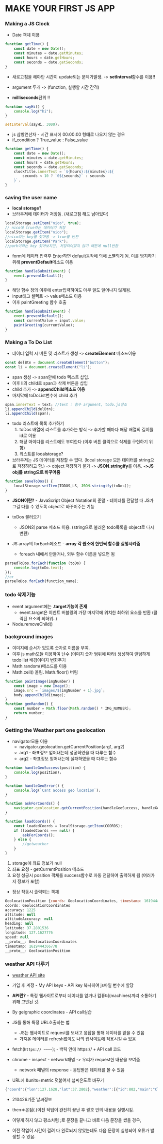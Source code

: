 # MAKE YOUR FIRST JS APP

### Making a JS Clock

-   Date 객체 이용

```js
function getTime() {
    const date = new Date();
    const minutes = date.getMinutes;
    const hours = date.getHours;
    const seconds = date.getSeconds;
}
```

-   새로고침을 해야만 시간이 update되는 문제가발생. -> **setInterval**함수를 이용!!

-   argument 두개 -> (function, 실행할 시간 간격)
-   **milliseconds**단위 !!

```js
function sayHi() {
    console.log("hi");
}

setInterval(sayHi, 3000);
```

-   js 삼항연산자 - 시간 표시에 00:00:00 형태로 나오지 않는 경우
-   if_condition ? True_value : False_value

```js
function getTime() {
    const date = new Date();
    const minutes = date.getMinutes;
    const hours = date.getHours;
    const seconds = date.getSeconds;
    clockTitle.innerText = `${hours}:${minutes}:${
        seconds < 10 ? `0${seconds}` : seconds
    }`;
}
```

### saving the user name

-   **local storage?**
-   브라우저에 데이터가 저장됨. (새로고침 해도 남아있다)

```js
localStorage.setItem("nico", true);
// nico에 true라는 데이터가 저장
localStorage.getItem("nico");
//nico라는 key를 찾아봄 -> true를 반환
localStorage.getItem("Park");
//park이라는 key 찾아보지만, 저장되어있지 않기 때문에 null반환
```

-   form에 데이터 입력후 Enter하면 default동작에 의해 소멸되게 됨. 이를 방지하기 위해 **preventDefault**메소드 이용

```js
function handleSubmit(event) {
    event.preventDefault();
}
```

-   해당 함수 정의 이후에 enter입력하여도 아무 일도 일어나지 않게됨.
-   input태그 셀렉트 -> value메소드 이용
-   이후 paintGreeting 함수 호출

```js
function handleSubmit(event) {
    event.preventDefault();
    const currentValue = input.value;
    paintGreeting(currentValue);
}
```

### Making a To Do List

-   데이터 입력 시 버튼 및 리스트가 생성 -> **createElement** 메소드이용

```js
const delBtn = document.createElement("button");
const li = document.createElement("li");
```

-   span 생성 -> span안에 todo 텍스트 삽입.
-   이후 li의 child로 span과 삭제 버튼을 삽입
-   child 추가 -> **appendChild메소드 이용**
-   마지막에 toDoList변수에 child 추가

```js
span.innerText = text; //text : 함수 argument, todo.js참조
li.appendChild(delBtn);
li.appendChild(span);
```

-   todo 리스트에 목록 추가하기
    1. toDos 배열에 리스트를 추가하는 방식 -> 추가할 때마다 해당 배열의 길이를 id로 이용
    2. 해당 아이디를 리스트에도 부여한다 (이후 버튼 클릭으로 삭제를 구현하기 위함)
    3. 리스트를 localstorage?
-   브라우저는 JS 데이터를 저장할 수 없다. (local storage 모든 데이터를 string으로 저장하려고 함.) -> object 저장하기 불가 -> **JSON.stringify**를 이용. **->JS obj를 string으로 바꾸어줌**

```js
function saveToDos() {
    localStorage.setItem(TODOS_LS, JSON.stringify(toDos));
}
```

-   **JSON이란?** - JavaScript Object Notation의 준말 - 데이터를 전달할 때 JS가 그걸 다룰 수 있도록 object로 바꾸어주는 기능

-   toDos 불러오기

    -   JSON의 parse 메소드 이용. (string으로 불러온 todo목록을 object로 다시 변환)

-   JS array의 forEach메소드 - **array 각 원소에 한번씩 함수를 실행시켜줌**
    -   foreach 내에서 만들거나, 외부 함수 이름을 넣으면 됨

```js
parsedToDos.forEach(function (toDo) {
    console.log(toDo.text);
});
//or
parseToDos.forEach(function_name);
```

### todo 삭제기능

-   event argument에는 **.target기능이 존재**
    -   event.target은 이벤트 버블링의 가장 마지막에 위치한 최하위 요소를 반환 (클릭된 요소의 최하위..)
-   Node.removeChild()

### background images

-   이미지에 순서가 있도록 숫자로 이름을 부여.
-   이후 js math모듈 이용하여 난수 (이미지 숫자 범위에 따라) 생성하여 랜덤하게 todo list 배경이미지 변화주기
-   Math.random()메소드를 이용
-   Math.ceil() 올림. Math.floor() 버림

```js
function paintImage(imgNumber) {
    const image = new Image();
    image.src = `images/${imgNumber + 1}.jpg`;
    body.appendChild(image);
}
function genRandom() {
    const number = Math.floor(Math.random() * IMG_NUMBER);
    return number;
}
```

### Getting the Weather part one geolocation

-   navigator모듈 이용
    -   navigator.geolocation.getCurrentPosition(arg1, arg2)
    -   arg1 - 좌표정보 얻어내는데 성공하였을 때 다루는 함수
    -   arg2 - 좌표정보 얻어내는데 실패하였을 때 다루는 함수

```js
function handleGeoSuccess(position) {
    console.log(position);
}

function handleGeoError() {
    console.log(`Cant access geo location`);
}

function askForCoords() {
    navigator.geolocation.getCurrentPosition(handleGeoSuccess, handleGeoError);
}

function loadCoords() {
    const loadedCoords = localStorage.getItem(COORDS);
    if (loadedCoords === null) {
        askForCoords();
    } else {
        //getweather
    }
}
```

1. storage에 좌표 정보가 null
2. 좌표 요청 - getCurrentPosition 메소드
3. 요청 성공시 position 객체를 success함수로 자동 전달하여 출력하게 됨 (여러가지 정보가 포함)

-   정상 작동시 출력되는 객체

```js
GeolocationPosition {coords: GeolocationCoordinates, timestamp: 1619444366778}
coords: GeolocationCoordinates
accuracy: 1225
altitude: null
altitudeAccuracy: null
heading: null
latitude: 37.2801536
longitude: 127.1627776
speed: null
__proto__: GeolocationCoordinates
timestamp: 1619444366778
__proto__: GeolocationPosition
```

### weather API 다루기

-   [weather API site](https://openweathermap.org/)
-   가입 후 계정 - My API keys - API key 복사하여 js파일 변수에 할당

-   **API란?** - 특정 웹사이트로부터 데이터를 얻거나 컴퓨터(machines)끼리 소통하기 위해 고안된 것.

-   By geigraphic coordinates - API call실습
-   JS를 통해 특정 URL호출하는 법
    -   JS는 웹사이트로 request를 보내고 응답을 통해 데이터를 얻을 수 있음
    -   가져온 데이터를 refresh없이도 나의 웹사이트에 적용시킬 수 있음
-   fetch(`https:// ~~~~`); - 백틱 안에 https:// + API call 코드

-   chrome - inspect - network패널 -> 우리가 request한 내용을 보여줌
    -   network 패널의 response - 응답받은 데이터를 볼 수 있음

*   URL에 &units=metric 덧붙여서 섭씨온도로 바꾸기

```js
{"coord":{"lon":127.1628,"lat":37.2802},"weather":[{"id":802,"main":"Clouds","description":"scattered clouds","icon":"03n"}],"base":"stations","main":{"temp":13.62,"feels_like":12.89,"temp_min":13,"temp_max":15,"pressure":1020,"humidity":71},"visibility":10000,"wind":{"speed":0.51,"deg":150},"clouds":{"all":40},"dt":1619446486,"sys":{"type":1,"id":5509,"country":"KR","sunrise":1619383359,"sunset":1619432125},"timezone":32400,"id":6573747,"name":"Dongjinwon","cod":200}
```

-   210426기준 날씨정보

*   then=>온점(.)이전 작업이 완전히 끝난 후 괄호 안의 내용을 실행시킴.

*   이렇게 하지 않고 평소처럼 ;로 문장을 끝나고 바로 다음 문장을 썼을 경우,

*   이전 작업이 시간이 걸려 다 완료되지 않았는데도 다음 문장이 실행되어 오류가 발생할 수 있음.
